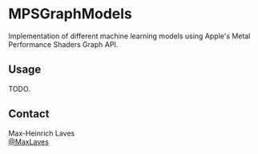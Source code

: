 # MPSGraphModels

Implementation of different machine learning models using Apple's Metal Performance Shaders Graph API.

## Usage

TODO.

## Contact

Max-Heinrich Laves  
[@MaxLaves](https://twitter.com/MaxLaves)
